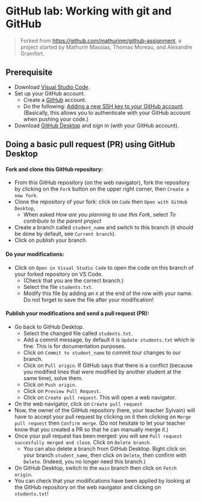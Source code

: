 # GitHub lab: Working with git and GitHub

> Forked from https://github.com/mathurinm/github-assignment, a project started by Mathurin Massias, Thomas Moreau, and Alexandre Gramfort.

## Prerequisite

- Download [Visual Studio Code](https://code.visualstudio.com/download).
- Set up your GitHub account.
  - Create a [GitHub](https://github.com/login) account.
  - Do the following: [Adding a new SSH key to your GitHub account](https://docs.github.com/en/authentication/connecting-to-github-with-ssh/adding-a-new-ssh-key-to-your-github-account). (Basically, this allows you to authenticate with your GitHub account when pushing your code.)
- Download [GitHub Desktop](https://desktop.github.com/download/) and sign in (with your GitHub account).

## Doing a basic pull request (PR) using GitHub Desktop

#### Fork and clone this GitHub repository:
- From this GitHub repository (on the web navigator), fork the repository by clicking on the `Fork` button on the upper right corner, then `Create a new fork`.
- Clone the repository of your fork: click on `Code` then `Open with GitHub Desktop`,
  - When asked _How are you planning to use this Fork_, select _To contribute to the parent project_
- Create a branch called `student_name` and switch to this branch (it should be done by default, see `Current branch`).
- Click on publish your branch.

#### Do your modifications:
- Click on `Open in Visual Studio Code` to open the code on this branch of your forked repository on VS Code.
  - (Check that you are the correct branch.)
  - Select the file `students.txt`.
  - Modify this file by adding an `X` at the end of the row with your name. Do not forget to save the file after your modification!

#### Publish your modifications and send a pull request (PR):
- Go back to GitHub Desktop.
  - Select the changed file called `students.txt`.
  - Add a commit message, by default it is `Update students.txt` which is fine. This is for documentation purposes.
  - Click on `Commit to student_name` to commit tour changes to our branch.
  - Click on `Pull origin`. If GitHub says that there is a conflict (because you modified lines that were modified by another student at the same time), solve them.
  - Click on `Push origin`.
  - Click on `Preview Pull Request`.
  - Click on `Create pull request`. This will open a web navigator.
- On the web navigator, click on `Create pull request`
- Now, the owner of the GitHub repository (here, your teacher Sylvain) will have to accept your pull request by clicking on it then clicking on `Merge pull request` then `Confirm merge`. (Do not hesitate to let your teacher know that you created a PR so that he can manually merge it.)
- Once your pull request has been merged: you will see `Pull request succesfully merged and close`. Click on `Delete branch`.
  - You can also delete a branch from GitHub Desktop. Right click on your branch `student_name`, then click on `Delete`, then confirm with `Delete`. (Indeed, you no longer need this branch.)
- On GitHub Desktop, switch to the `main` branch then click on `Fetch origin`.
- You can check that your modifications have been applied by looking at the GitHub repository on the web navigator and clicking on `students.txt`!